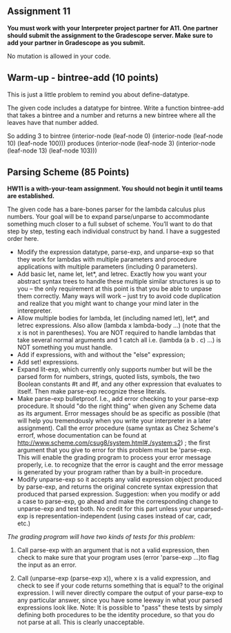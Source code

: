 ## Assignment 11

**You must work with your Interpreter project partner for A11.  One partner should submit the assignment to the Gradescope server. Make sure to add your partner in Gradescope as you submit.**

No mutation is allowed in your code.

## Warm-up - bintree-add (10 points)

This is just a little problem to remind you about define-datatype.

The given code includes a datatype for bintree.  Write a function
bintree-add that takes a bintree and a number and returns a new
bintree where all the leaves have that number added.

So adding 3 to bintree (interior-node (leaf-node 0) (interior-node (leaf-node 10) (leaf-node 100)))
produces (interior-node (leaf-node 3) (interior-node (leaf-node 13) (leaf-node 103)))

## Parsing Scheme (85 Points)

**HW11 is a with-your-team assignment.  You should not begin it until teams are established.**

The given code has a bare-bones parser for the lambda calculus plus numbers.  Your goal will be to expand parse/unparse to accommodante something much closer to a full subset of scheme.  You’ll want to do that step by step, testing each individual construct by hand.  I have a suggested order here.

- Modify the expression datatype, parse-exp, and unparse-exp so that they work for lambdas with multiple parameters and procedure applications with multiple parameters (including 0 parameters).
- Add basic let, name let, let*, and letrec.  Exactly how you want your abstract syntax trees to handle these multiple similar structures is up to you – the only requirement at this point is that you be able to unpase them correctly.  Many ways will work – just try to avoid code duplication and realize that you might want to change your mind later in the interepreter.
- Allow multiple bodies for lambda, let (including named let), let*,
  and letrec expressions. Also allow (lambda x lambda-body …) (note
  that the x is not in parentheses).  You are NOT required to handle
  lambdas that take several normal arguments and 1 catch all
  i.e. (lambda (a b . c) ...) is NOT something you must handle.
- Add if expressions, with and without the "else" expression;
- Add set! expressions.  
- Expand lit-exp, which currently only supports number but will be the parsed form for numbers, strings, quoted lists, symbols, the two Boolean constants #t and #f, and any other expression that evaluates to itself.   Then make parse-exp recognize these literals. 
- Make parse-exp bulletproof. I.e., add error checking to your parse-exp procedure. It should "do the right thing" when given any Scheme data as its argument. Error messages should be as specific as possible (that will help you tremendously when you write your interpreter in a later assignment). Call the error procedure (same syntax as Chez Scheme's errorf, whose documentation can be found at http://www.scheme.com/csug8/system.html#./system:s2) ; the first argument that you give to error for this problem must be 'parse-exp. This will enable the grading program to process your error message properly, i.e. to recognize that the error is caught and the error message is generated by your program rather than by a built-in procedure. 
- Modify unparse-exp so it accepts any valid expression object produced by parse-exp, and returns the original concrete syntax expression that produced that parsed expression.   Suggestion:  when you modify or add a case to parse-exp, go ahead and make the corresponding change to unparse-exp and test both.  No credit for this part unless your unparsed-exp is representation-independent (using cases instead of car, cadr, etc.)

*The grading program will have two kinds of tests for this problem:*

1. Call parse-exp with an argument that is not a valid expression, then check to make sure that your program uses (error 'parse-exp …)to flag the input as an error.

2. Call (unparse-exp (parse-exp x)), where x is a valid expression, and check to see if your  code returns something that is equal? to the original expression. I will never directly compare the output of your parse-exp to any particular answer, since you have some leeway in what your parsed expressions look like. Note: It is possible to "pass" these tests by simply defining both procedures to be the identity procedure, so that you do not parse at all. This is clearly unacceptable.
